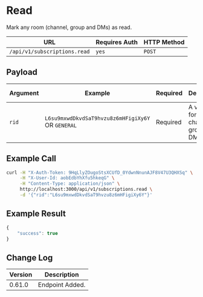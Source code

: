 # Read

Mark any room (channel, group and DMs) as read.

| URL                          | Requires Auth | HTTP Method |
| ---------------------------- | ------------- | ----------- |
| `/api/v1/subscriptions.read` | `yes`         | `POST`      |

## Payload

| Argument | Example                                           | Required | Description                              | Valid Format(s)                |
| -------- | ------------------------------------------------- | -------- | ---------------------------------------- | ------------------------------ |
| `rid`    | `L6su9mxwdDkvdSaT9hvzu8z6mHFigiXy6Y` OR `GENERAL` | Required | A valid `rid` for a channel, group or DM | Alphanumeric mixed-case string |

## Example Call

```bash
curl -H "X-Auth-Token: 9HqLlyZOugoStsXCUfD_0YdwnNnunAJF8V47U3QHXSq" \
     -H "X-User-Id: aobEdbYhXfu5hkeqG" \
     -H "Content-Type: application/json" \
     http://localhost:3000/api/v1/subscriptions.read \
     -d '{"rid":"L6su9mxwdDkvdSaT9hvzu8z6mHFigiXy6Y"}'
```

## Example Result

```javascript
{
    "success": true
}
```

## Change Log

| Version | Description     |
| ------- | --------------- |
| 0.61.0  | Endpoint Added. |
